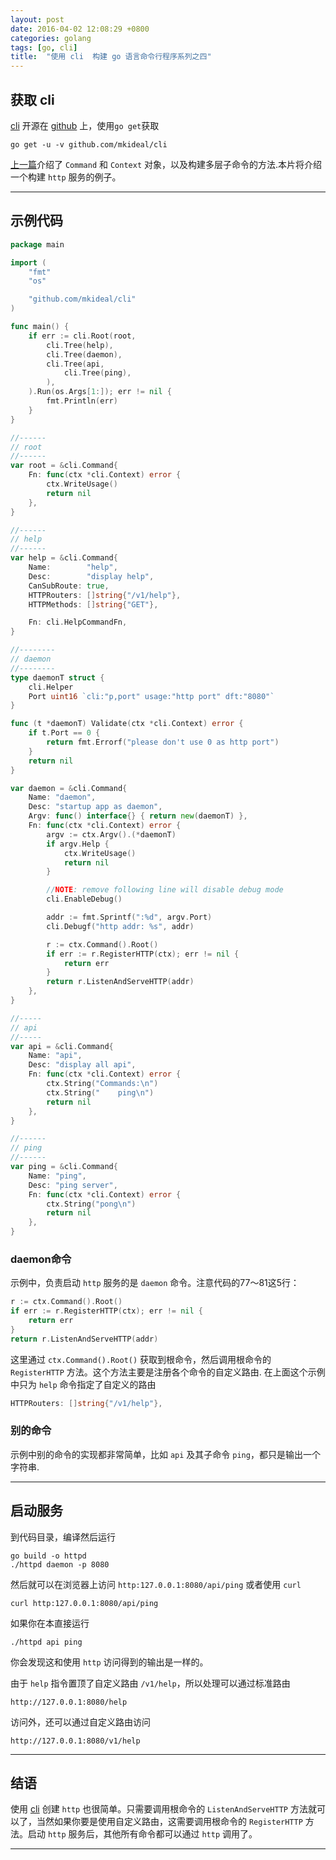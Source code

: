 ```yaml
---
layout: post
date: 2016-04-02 12:08:29 +0800
categories: golang
tags: [go, cli]
title:  "使用 cli  构建 go 语言命令行程序系列之四"
---
```


## 获取 cli

[cli][cli-github] 开源在 [github][cli-github] 上，使用`go get`获取

```
go get -u -v github.com/mkideal/cli
```

[上一篇](/golang/cli-3.html)介绍了 `Command` 和 `Context` 对象，以及构建多层子命令的方法.本片将介绍一个构建 `http` 服务的例子。

---

## 示例代码

```go
package main

import (
	"fmt"
	"os"

	"github.com/mkideal/cli"
)

func main() {
	if err := cli.Root(root,
		cli.Tree(help),
		cli.Tree(daemon),
		cli.Tree(api,
			cli.Tree(ping),
		),
	).Run(os.Args[1:]); err != nil {
		fmt.Println(err)
	}
}

//------
// root
//------
var root = &cli.Command{
	Fn: func(ctx *cli.Context) error {
		ctx.WriteUsage()
		return nil
	},
}

//------
// help
//------
var help = &cli.Command{
	Name:        "help",
	Desc:        "display help",
	CanSubRoute: true,
	HTTPRouters: []string{"/v1/help"},
	HTTPMethods: []string{"GET"},

	Fn: cli.HelpCommandFn,
}

//--------
// daemon
//--------
type daemonT struct {
	cli.Helper
	Port uint16 `cli:"p,port" usage:"http port" dft:"8080"`
}

func (t *daemonT) Validate(ctx *cli.Context) error {
	if t.Port == 0 {
		return fmt.Errorf("please don't use 0 as http port")
	}
	return nil
}

var daemon = &cli.Command{
	Name: "daemon",
	Desc: "startup app as daemon",
	Argv: func() interface{} { return new(daemonT) },
	Fn: func(ctx *cli.Context) error {
		argv := ctx.Argv().(*daemonT)
		if argv.Help {
			ctx.WriteUsage()
			return nil
		}

		//NOTE: remove following line will disable debug mode
		cli.EnableDebug()

		addr := fmt.Sprintf(":%d", argv.Port)
		cli.Debugf("http addr: %s", addr)

		r := ctx.Command().Root()
		if err := r.RegisterHTTP(ctx); err != nil {
			return err
		}
		return r.ListenAndServeHTTP(addr)
	},
}

//-----
// api
//-----
var api = &cli.Command{
	Name: "api",
	Desc: "display all api",
	Fn: func(ctx *cli.Context) error {
		ctx.String("Commands:\n")
		ctx.String("    ping\n")
		return nil
	},
}

//------
// ping
//------
var ping = &cli.Command{
	Name: "ping",
	Desc: "ping server",
	Fn: func(ctx *cli.Context) error {
		ctx.String("pong\n")
		return nil
	},
}
```

### daemon命令

示例中，负责启动 `http` 服务的是 `daemon` 命令。注意代码的77～81这5行：


```go
r := ctx.Command().Root()
if err := r.RegisterHTTP(ctx); err != nil {
	return err
}
return r.ListenAndServeHTTP(addr)
```

这里通过 `ctx.Command().Root()` 获取到根命令，然后调用根命令的 `RegisterHTTP` 方法。这个方法主要是注册各个命令的自定义路由. 在上面这个示例中只为 `help` 命令指定了自定义的路由

```go
HTTPRouters: []string{"/v1/help"},
```

### 别的命令

示例中别的命令的实现都非常简单，比如 `api` 及其子命令 `ping`，都只是输出一个字符串.

---

## 启动服务

到代码目录，编译然后运行

```
go build -o httpd
./httpd daemon -p 8080
```

然后就可以在浏览器上访问 `http:127.0.0.1:8080/api/ping` 或者使用 `curl`

```
curl http:127.0.0.1:8080/api/ping
```

如果你在本直接运行

```
./httpd api ping
```

你会发现这和使用 `http` 访问得到的输出是一样的。

由于 `help` 指令置顶了自定义路由 `/v1/help`，所以处理可以通过标准路由

```
http://127.0.0.1:8080/help
```

访问外，还可以通过自定义路由访问

```
http://127.0.0.1:8080/v1/help
```

---

## 结语

使用 [cli][cli-github] 创建 `http` 也很简单。只需要调用根命令的 `ListenAndServeHTTP` 方法就可以了，当然如果你要是使用自定义路由，这需要调用根命令的 `RegisterHTTP` 方法。启动 `http` 服务后，其他所有命令都可以通过 `http` 调用了。

---

[cli-github]: https://github.com/mkideal/cli "github.com/mkideal/cli"
